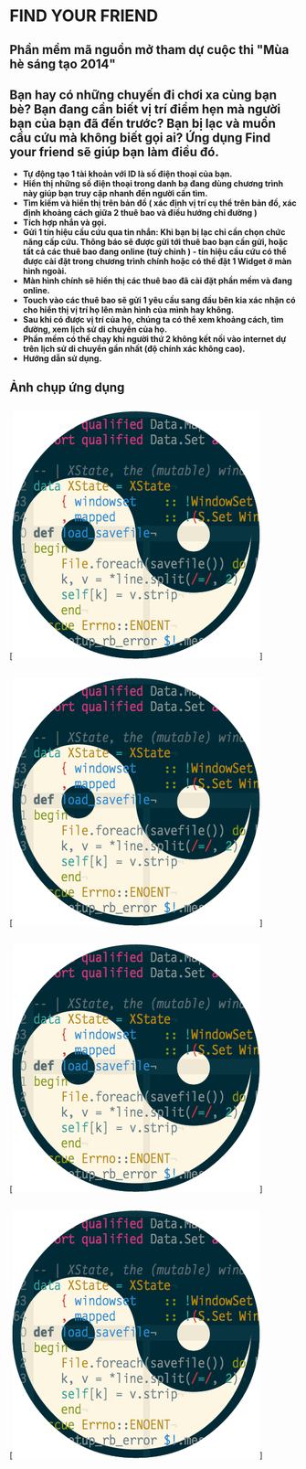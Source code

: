 FIND YOUR FRIEND
==============

## Phần mềm mã nguồn mở tham dự cuộc thi "Mùa hè sáng tạo 2014"
## Bạn hay có những chuyến đi chơi xa cùng bạn bè? Bạn đang cần biết vị trí điểm hẹn mà người bạn của bạn đã đến trước? Bạn bị lạc và muồn cầu cứu mà không biết gọi ai? Ứng dụng Find your friend sẽ giúp bạn làm điều đó. 

* **Tự động tạo 1 tài khoản với ID là số điện thoại của bạn.**
* **Hiển thị những số điện thoại trong danh bạ đang dùng chương trình này giúp bạn truy cập nhanh đến người cần tìm.**
* **Tìm kiếm và hiển thị trên bản đồ ( xác định vị trí cụ thể trên bản đồ, xác định khoảng cách giữa 2 thuê bao và điều hướng chỉ đường )**
* **Tích hợp nhắn và gọi.**
* **Gửi 1 tín hiệu cầu cứu qua tin nhắn: Khi bạn bị lạc chỉ cần chọn chức năng cấp cứu. Thông báo sẽ được gửi tới thuê bao bạn cần gửi, hoặc tất cả các thuê bao đang online (tuỳ chỉnh ) - tín hiệu cầu cứu có thể được cài đặt trong chương trình chính hoặc có thể đặt 1 Widget ở màn hình ngoài.**
* **Màn hình chính sẽ hiển thị các thuê bao đã cài đặt phần mềm và đang online.**
* **Touch vào các thuê bao sẽ gửi 1 yêu cầu sang đầu bên kia xác nhận có cho hiển thị vị trí họ lên màn hình của mình hay không.**
* **Sau khi có được vị trí của họ, chúng ta có thể xem khoảng cách, tìm đường, xem lịch sử di chuyển của họ.**
* **Phần mềm có thế chạy khi người thứ 2 không kết nối vào internet dự trên lịch sử di chuyển gần nhất (độ chính xác không cao).**
* **Hướng dẫn sử dụng.**

## Ảnh chụp ứng dụng
##
[![solarized dualmode](https://github.com/altercation/solarized/raw/master/img/solarized-yinyang.png)]
##
[![solarized dualmode](https://github.com/altercation/solarized/raw/master/img/solarized-yinyang.png)]
##
[![solarized dualmode](https://github.com/altercation/solarized/raw/master/img/solarized-yinyang.png)]
##
[![solarized dualmode](https://github.com/altercation/solarized/raw/master/img/solarized-yinyang.png)]
